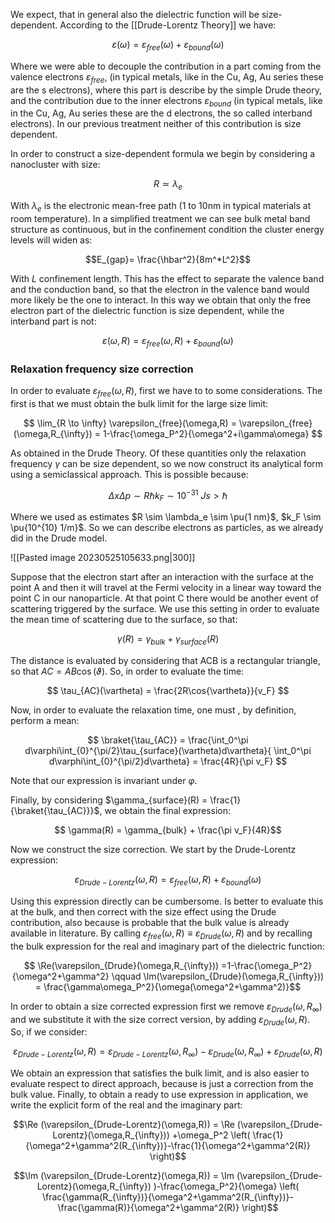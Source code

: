 We expect, that in general also the dielectric function will be size-dependent.
According to the [[Drude-Lorentz Theory]] we have:

$$\varepsilon(\omega)= \varepsilon_{free}(\omega) + \varepsilon_{bound}(\omega)$$

Where we were able to decouple the contribution in a part coming from the valence electrons $\varepsilon_{free}$, (in typical metals, like in the Cu, Ag, Au series these are the s electrons), where this part is describe by the simple Drude theory, and the contribution due to the inner electrons $\varepsilon_{bound}$ (in typical metals, like in the Cu, Ag, Au series these are the d electrons, the so called interband electrons).
In our previous treatment neither of this contribution is size dependent.

In order to construct a size-dependent formula we begin by considering a nanocluster with size:

$$ R \simeq \lambda_e $$

With $\lambda_e$ is the electronic mean-free path (1 to 10nm in typical materials at room temperature).
In a simplified treatment we can see bulk metal band structure as continuous, but in the confinement condition the cluster energy levels will widen as:

$$E_{gap​}= \frac{\hbar^2}{8m^*L^2}​$$

With $L$ confinement length. This has the effect to separate the valence band and the conduction band, so that the electron in the valence band would more likely be the one to interact.
In this way we obtain that only the free electron part of the dielectric function is size dependent, while the interband part is not:

$$ \varepsilon(\omega,R)= \varepsilon_{free}(\omega,R) + \varepsilon_{bound}(\omega) $$

### Relaxation frequency size correction

In order to evaluate $\varepsilon_{free}(\omega,R)$, first we have to to some considerations. The first is that we must obtain the bulk limit for the large size limit:

$$ \lim_{R \to \infty} \varepsilon_{free}(\omega,R) = \varepsilon_{free}(\omega,R_{\infty}) =  1-\frac{\omega_P^2}{\omega^2+i\gamma\omega}  $$

As obtained in the Drude Theory. Of these quantities only the relaxation frequency $\gamma$ can be size dependent, so we now construct its analytical form using a semiclassical approach.
This is possible because:

$$ \Delta x \Delta p \sim R\hbar k_F \sim 10^{-31}\ Js > \hbar $$

Where we used as estimates $R \sim \lambda_e \sim \pu{1 nm}$, $k_F \sim \pu{10^{10}  1/m}$. So we can describe electrons as particles, as we already did in the Drude model.

![[Pasted image 20230525105633.png|300]]

Suppose that the electron start after an interaction with the surface at the point A and then it will travel at the Fermi velocity in a linear way toward the point C in our nanoparticle. At that point C there would be another event of scattering triggered by the surface.
We use this setting in order to evaluate the mean time of scattering due to the surface, so that:

$$ \gamma(R) = \gamma_{bulk} + \gamma_{surface}(R) $$

The distance is evaluated by considering that ACB is a rectangular triangle, so that $AC=AB\cos(\vartheta)$.
So, in order to evaluate the time:

$$ \tau_{AC}(\vartheta) = \frac{2R\cos{\vartheta}}{v_F} $$

Now, in order to evaluate the relaxation time, one must , by definition, perform a mean:

$$ \braket{\tau_{AC}}  = \frac{\int_0^\pi d\varphi\int_{0}^{\pi/2}\tau_{surface}(\vartheta)d\vartheta}{ \int_0^\pi d\varphi\int_{0}^{\pi/2}d\vartheta} = \frac{4R}{\pi v_F} $$

Note that our expression is invariant under $\varphi$.

Finally, by considering $\gamma_{surface}(R) = \frac{1}{\braket{\tau_{AC}}}$, we obtain the final expression:

$$ \gamma(R) = \gamma_{bulk} + \frac{\pi v_F}{4R}$$

Now we construct the size correction.
We start by the Drude-Lorentz expression:

$$ \varepsilon_{Drude-Lorentz}(\omega,R)= \varepsilon_{free}(\omega,R) + \varepsilon_{bound}(\omega) $$

Using this expression directly can be cumbersome. Is better to evaluate this at the bulk, and then correct with the size effect using the Drude contribution, also because is probable that the bulk value is already available in literature.
By calling $\varepsilon_{free}(\omega,R)\equiv\varepsilon_{Drude}(\omega,R)$ and by recalling the bulk expression for the real and imaginary part of the dielectric function:

$$ \Re(\varepsilon_{Drude}(\omega,R_{\infty}))  =1-\frac{\omega_P^2}{\omega^2+\gamma^2}  \qquad \Im(\varepsilon_{Drude}(\omega,R_{\infty})) =  \frac{\gamma\omega_P^2}{\omega(\omega^2+\gamma^2)}$$

In order to obtain a size corrected expression first we remove $\varepsilon_{Drude}(\omega,R_{\infty})$ and we substitute it with the size correct version, by adding $\varepsilon_{Drude}(\omega,R)$.
So, if we consider:

$$\varepsilon_{Drude-Lorentz}(\omega,R) = \varepsilon_{Drude-Lorentz}(\omega,R_{\infty}) -\varepsilon_{Drude}(\omega,R_{\infty})+\varepsilon_{Drude}(\omega,R)$$

We obtain an expression that satisfies the bulk limit, and is also easier to evaluate respect to direct approach, because is just a correction from the bulk value.
Finally, to obtain a ready to use expression in application, we write the explicit form of the real and the imaginary part:

$$\Re (\varepsilon_{Drude-Lorentz}(\omega,R)) = \Re (\varepsilon_{Drude-Lorentz}(\omega,R_{\infty})) +\omega_P^2 \left( \frac{1}{\omega^2+\gamma^2(R_{\infty})}-\frac{1}{\omega^2+\gamma^2(R)}  \right)$$

$$\Im (\varepsilon_{Drude-Lorentz}(\omega,R)) = \Im (\varepsilon_{Drude-Lorentz}(\omega,R_{\infty}) )-\frac{\omega_P^2}{\omega} \left( \frac{\gamma(R_{\infty})}{\omega^2+\gamma^2(R_{\infty})}-\frac{\gamma(R)}{\omega^2+\gamma^2(R)}  \right)$$
